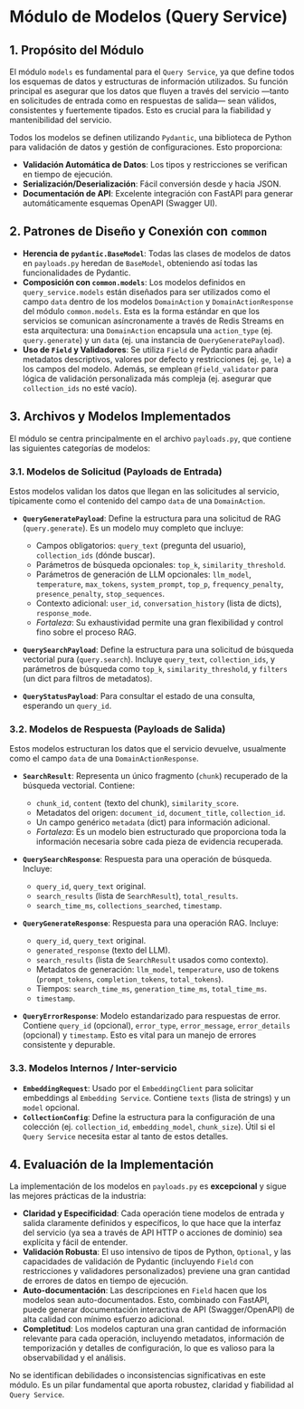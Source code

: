 # Módulo de Modelos (Query Service)

## 1. Propósito del Módulo

El módulo `models` es fundamental para el `Query Service`, ya que define todos los esquemas de datos y estructuras de información utilizados. Su función principal es asegurar que los datos que fluyen a través del servicio —tanto en solicitudes de entrada como en respuestas de salida— sean válidos, consistentes y fuertemente tipados. Esto es crucial para la fiabilidad y mantenibilidad del servicio.

Todos los modelos se definen utilizando `Pydantic`, una biblioteca de Python para validación de datos y gestión de configuraciones. Esto proporciona:

-   **Validación Automática de Datos**: Los tipos y restricciones se verifican en tiempo de ejecución.
-   **Serialización/Deserialización**: Fácil conversión desde y hacia JSON.
-   **Documentación de API**: Excelente integración con FastAPI para generar automáticamente esquemas OpenAPI (Swagger UI).

## 2. Patrones de Diseño y Conexión con `common`

-   **Herencia de `pydantic.BaseModel`**: Todas las clases de modelos de datos en `payloads.py` heredan de `BaseModel`, obteniendo así todas las funcionalidades de Pydantic.
-   **Composición con `common.models`**: Los modelos definidos en `query_service.models` están diseñados para ser utilizados como el campo `data` dentro de los modelos `DomainAction` y `DomainActionResponse` del módulo `common.models`. Esta es la forma estándar en que los servicios se comunican asíncronamente a través de Redis Streams en esta arquitectura: una `DomainAction` encapsula una `action_type` (ej. `query.generate`) y un `data` (ej. una instancia de `QueryGeneratePayload`).
-   **Uso de `Field` y Validadores**: Se utiliza `Field` de Pydantic para añadir metadatos descriptivos, valores por defecto y restricciones (ej. `ge`, `le`) a los campos del modelo. Además, se emplean `@field_validator` para lógica de validación personalizada más compleja (ej. asegurar que `collection_ids` no esté vacío).

## 3. Archivos y Modelos Implementados

El módulo se centra principalmente en el archivo `payloads.py`, que contiene las siguientes categorías de modelos:

### 3.1. Modelos de Solicitud (Payloads de Entrada)

Estos modelos validan los datos que llegan en las solicitudes al servicio, típicamente como el contenido del campo `data` de una `DomainAction`.

-   **`QueryGeneratePayload`**: Define la estructura para una solicitud de RAG (`query.generate`). Es un modelo muy completo que incluye:
    -   Campos obligatorios: `query_text` (pregunta del usuario), `collection_ids` (dónde buscar).
    -   Parámetros de búsqueda opcionales: `top_k`, `similarity_threshold`.
    -   Parámetros de generación de LLM opcionales: `llm_model`, `temperature`, `max_tokens`, `system_prompt`, `top_p`, `frequency_penalty`, `presence_penalty`, `stop_sequences`.
    -   Contexto adicional: `user_id`, `conversation_history` (lista de dicts), `response_mode`.
    -   *Fortaleza*: Su exhaustividad permite una gran flexibilidad y control fino sobre el proceso RAG.

-   **`QuerySearchPayload`**: Define la estructura para una solicitud de búsqueda vectorial pura (`query.search`). Incluye `query_text`, `collection_ids`, y parámetros de búsqueda como `top_k`, `similarity_threshold`, y `filters` (un dict para filtros de metadatos).

-   **`QueryStatusPayload`**: Para consultar el estado de una consulta, esperando un `query_id`.

### 3.2. Modelos de Respuesta (Payloads de Salida)

Estos modelos estructuran los datos que el servicio devuelve, usualmente como el campo `data` de una `DomainActionResponse`.

-   **`SearchResult`**: Representa un único fragmento (`chunk`) recuperado de la búsqueda vectorial. Contiene:
    -   `chunk_id`, `content` (texto del chunk), `similarity_score`.
    -   Metadatos del origen: `document_id`, `document_title`, `collection_id`.
    -   Un campo genérico `metadata` (dict) para información adicional.
    -   *Fortaleza*: Es un modelo bien estructurado que proporciona toda la información necesaria sobre cada pieza de evidencia recuperada.

-   **`QuerySearchResponse`**: Respuesta para una operación de búsqueda. Incluye:
    -   `query_id`, `query_text` original.
    -   `search_results` (lista de `SearchResult`), `total_results`.
    -   `search_time_ms`, `collections_searched`, `timestamp`.

-   **`QueryGenerateResponse`**: Respuesta para una operación RAG. Incluye:
    -   `query_id`, `query_text` original.
    -   `generated_response` (texto del LLM).
    -   `search_results` (lista de `SearchResult` usados como contexto).
    -   Metadatos de generación: `llm_model`, `temperature`, uso de tokens (`prompt_tokens`, `completion_tokens`, `total_tokens`).
    -   Tiempos: `search_time_ms`, `generation_time_ms`, `total_time_ms`.
    -   `timestamp`.

-   **`QueryErrorResponse`**: Modelo estandarizado para respuestas de error. Contiene `query_id` (opcional), `error_type`, `error_message`, `error_details` (opcional) y `timestamp`. Esto es vital para un manejo de errores consistente y depurable.

### 3.3. Modelos Internos / Inter-servicio

-   **`EmbeddingRequest`**: Usado por el `EmbeddingClient` para solicitar embeddings al `Embedding Service`. Contiene `texts` (lista de strings) y un `model` opcional.
-   **`CollectionConfig`**: Define la estructura para la configuración de una colección (ej. `collection_id`, `embedding_model`, `chunk_size`). Útil si el `Query Service` necesita estar al tanto de estos detalles.

## 4. Evaluación de la Implementación

La implementación de los modelos en `payloads.py` es **excepcional** y sigue las mejores prácticas de la industria:

-   **Claridad y Especificidad**: Cada operación tiene modelos de entrada y salida claramente definidos y específicos, lo que hace que la interfaz del servicio (ya sea a través de API HTTP o acciones de dominio) sea explícita y fácil de entender.
-   **Validación Robusta**: El uso intensivo de tipos de Python, `Optional`, y las capacidades de validación de Pydantic (incluyendo `Field` con restricciones y validadores personalizados) previene una gran cantidad de errores de datos en tiempo de ejecución.
-   **Auto-documentación**: Las descripciones en `Field` hacen que los modelos sean auto-documentados. Esto, combinado con FastAPI, puede generar documentación interactiva de API (Swagger/OpenAPI) de alta calidad con mínimo esfuerzo adicional.
-   **Completitud**: Los modelos capturan una gran cantidad de información relevante para cada operación, incluyendo metadatos, información de temporización y detalles de configuración, lo que es valioso para la observabilidad y el análisis.

No se identifican debilidades o inconsistencias significativas en este módulo. Es un pilar fundamental que aporta robustez, claridad y fiabilidad al `Query Service`.
